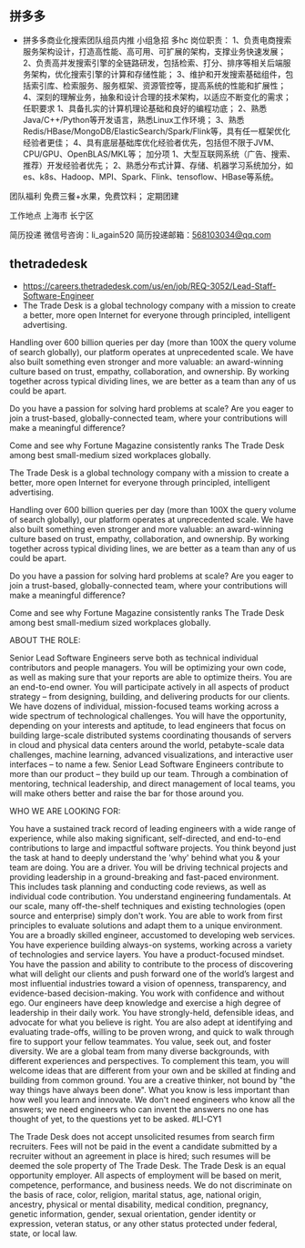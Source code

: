 ## 拼多多
-  拼多多商业化搜索团队组员内推 小组急招 多hc
岗位职责：
1、负责电商搜索服务架构设计，打造高性能、高可用、可扩展的架构，支撑业务快速发展；
2、负责高并发搜索引擎的全链路研发，包括检索、打分、排序等相关后端服务架构，优化搜索引擎的计算和存储性能；
3、维护和开发搜索基础组件，包括索引库、检索服务、服务框架、资源管控等，提高系统的性能和扩展性；
4、深刻的理解业务，抽象和设计合理的技术架构，以适应不断变化的需求；
任职要求
1、具备扎实的计算机理论基础和良好的编程功底；
2、熟悉Java/C++/Python等开发语言，熟悉Linux工作环境；
3、熟悉Redis/HBase/MongoDB/ElasticSearch/Spark/Flink等，具有任一框架优化经验者更佳；
4、具有底层基础库优化经验者优先，包括但不限于JVM、CPU/GPU、OpenBLAS/MKL等；
加分项
1、大型互联网系统（广告、搜索、推荐）开发经验者优先；
2、熟悉分布式计算、存储、机器学习系统加分，如es、k8s、Hadoop、MPI、Spark、Flink、tensoflow、HBase等系统。

团队福利
免费三餐+水果，免费饮料；
定期团建

工作地点
上海市 长宁区

简历投递
微信号咨询：li_again520
简历投递邮箱：568103034@qq.com


## thetradedesk
- https://careers.thetradedesk.com/us/en/job/REQ-3052/Lead-Staff-Software-Engineer
- The Trade Desk is a global technology company with a mission to create a better, more open Internet for everyone through principled, intelligent advertising. 

 
Handling over 600 billion queries per day (more than 100X the query volume of search globally), our platform operates at unprecedented scale.  We have also built something even stronger and more valuable: an award-winning culture based on trust, empathy, collaboration, and ownership. By working together across typical dividing lines, we are better as a team than any of us could be apart.

Do you have a passion for solving hard problems at scale? Are you eager to join a trust-based, globally-connected team, where your contributions will make a meaningful difference?  

 

Come and see why Fortune Magazine consistently ranks The Trade Desk among best small-medium sized workplaces globally.

The Trade Desk is a global technology company with a mission to create a better, more open Internet for everyone through principled, intelligent advertising.

Handling over 600 billion queries per day (more than 100X the query volume of search globally), our platform operates at unprecedented scale. We have also built something even stronger and more valuable: an award-winning culture based on trust, empathy, collaboration, and ownership. By working together across typical dividing lines, we are better as a team than any of us could be apart.

Do you have a passion for solving hard problems at scale? Are you eager to join a trust-based, globally-connected team, where your contributions will make a meaningful difference?

Come and see why Fortune Magazine consistently ranks The Trade Desk among best small-medium sized workplaces globally.

ABOUT THE ROLE:

 

Senior Lead Software Engineers serve both as technical individual contributors and people managers. You will be optimizing your own code, as well as making sure that your reports are able to optimize theirs.
You are an end-to-end owner. You will participate actively in all aspects of product strategy – from designing, building, and delivering products for our clients.
We have dozens of individual, mission-focused teams working across a wide spectrum of technological challenges. You will have the opportunity, depending on your interests and aptitude, to lead engineers that focus on building large-scale distributed systems coordinating thousands of servers in cloud and physical data centers around the world, petabyte-scale data challenges, machine learning, advanced visualizations, and interactive user interfaces – to name a few.
Senior Lead Software Engineers contribute to more than our product – they build up our team. Through a combination of mentoring, technical leadership, and direct management of local teams, you will make others better and raise the bar for those around you.
 
WHO WE ARE LOOKING FOR:


You have a sustained track record of leading engineers with a wide range of experience, while also making significant, self-directed, and end-to-end contributions to large and impactful software projects. You think beyond just the task at hand to deeply understand the 'why' behind what you & your team are doing.
You are a driver. You will be driving technical projects and providing leadership in a ground-breaking and fast-paced environment. This includes task planning and conducting code reviews, as well as individual code contribution.
You understand engineering fundamentals. At our scale, many off-the-shelf techniques and existing technologies (open source and enterprise) simply don't work. You are able to work from first principles to evaluate solutions and adapt them to a unique environment.
You are a broadly skilled engineer, accustomed to developing web services. You have experience building always-on systems, working across a variety of technologies and service layers.
You have a product-focused mindset. You have the passion and ability to contribute to the process of discovering what will delight our clients and push forward one of the world’s largest and most influential industries toward a vision of openness, transparency, and evidence-based decision-making.
You work with confidence and without ego. Our engineers have deep knowledge and exercise a high degree of leadership in their daily work. You have strongly-held, defensible ideas, and advocate for what you believe is right. You are also adept at identifying and evaluating trade-offs, willing to be proven wrong, and quick to walk through fire to support your fellow teammates.
You value, seek out, and foster diversity. We are a global team from many diverse backgrounds, with different experiences and perspectives. To complement this team, you will welcome ideas that are different from your own and be skilled at finding and building from common ground.
You are a creative thinker, not bound by "the way things have always been done". What you know is less important than how well you learn and innovate. We don't need engineers who know all the answers; we need engineers who can invent the answers no one has thought of yet, to the questions yet to be asked.
#LI-CY1

The Trade Desk does not accept unsolicited resumes from search firm recruiters. Fees will not be paid in the event a candidate submitted by a recruiter without an agreement in place is hired; such resumes will be deemed the sole property of The Trade Desk. The Trade Desk is an equal opportunity employer. All aspects of employment will be based on merit, competence, performance, and business needs. We do not discriminate on the basis of race, color, religion, marital status, age, national origin, ancestry, physical or mental disability, medical condition, pregnancy, genetic information, gender, sexual orientation, gender identity or expression, veteran status, or any other status protected under federal, state, or local law.

